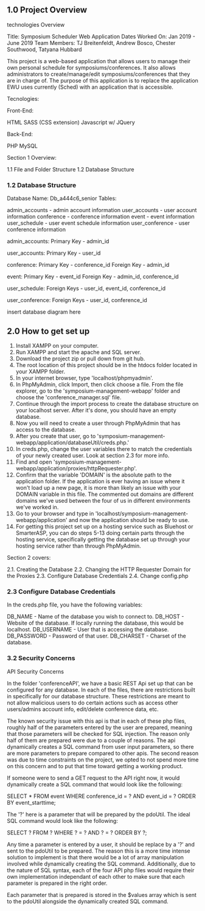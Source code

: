## 1.0 Project Overview
technologies
Overview

Title: Symposium Scheduler Web Application
Dates Worked On: Jan 2019 - June 2019
Team Members: TJ Breitenfeldt, Andrew Bosco, Chester Southwood, Tatyana Hubbard

This project is a web-based application that allows users to manage their own personal schedule for symposiums/conferences.
It also allows administrators to create/manage/edit symposiums/conferences that they are in charge of.
The purpose of this application is to replace the application EWU uses currently (Sched) with an application that is accessible.

Tecnologies:

Front-End:

HTML
SASS (CSS extension)
Javascript w/ JQuery

Back-End:

PHP
MySQL

Section 1 Overview:

1.1 File and Folder Structure
1.2 Database Structure

### 1.2 Database Structure

Database Name: Db_a444c6_senior
Tables:

admin_accounts - admin account information
user_accounts - user account information
conference - conference information
event - event information
user_schedule - user event schedule information
user_conference - user conference information

admin_accounts:
Primary Key - admin_id

user_accounts:
Primary Key - user_id

conference:
Primary Key - conference_id
Foreign Key - admin_id

event:
Primary Key - event_id
Foreign Key - admin_id, conference_id

user_schedule:
Foreign Keys - user_id, event_id, conference_id

user_conference:
Foreign Keys - user_id, conference_id


insert database diagram here


## 2.0 How to get set up

1. Install XAMPP on your computer.
2. Run XAMPP and start the apache and SQL server.
3. Download the project zip or pull down from git hub.
4. The root location of this project should be in the htdocs folder located in your XAMPP folder.
5. In your internet browser, type 'localhost/phpmyadmin'.
6. In PhpMyAdmin, click Import, then click choose a file. From the file explorer, go to the 'symposium-management-webapp' folder and choose the 'conference_manager.sql' file.
7. Continue through the import process to create the database structure on your localhost server. After it's done, you should have an empty database.
8. Now you will need to create a user through PhpMyAdmin that has access to the database.
9. After you create that user, go to 'symposium-management-webapp/application/databaseUtil/creds.php.'
10. In creds.php, change the user variables there to match the credentials of your newly created user. Look at section 2.3 for more info.
11. Find and open 'symposium-management-webapp/application/proxies/httpRequester.php'.
12. Confirm that the variable 'DOMAIN' is the absolute path to the application folder. If the application is ever having an issue where it won't load up a new page, it is more than likely an issue with your DOMAIN variable in this file. The commented out domains are different domains we've used between the four of us in different environments we've worked in.
13. Go to your browser and type in 'localhost/symposium-management-webapp/application' and now the application should be ready to use.
14. For getting this project set up on a hosting service such as Bluehost or SmarterASP, you can do steps 5-13 doing certain parts through the hosting service, specifically getting the database set up through your hosting service rather than through PhpMyAdmin.

Section 2 covers:

2.1. Creating the Database
2.2. Changing the HTTP Requester Domain for the Proxies
2.3. Configure Database Credentials
2.4. Change config.php 

### 2.3 Configure Database Credentials

In the creds.php file, you have the following variables:

DB_NAME - Name of the database you wish to connect to.
DB_HOST - Website of the database. If locally running the database, this would be localhost.
DB_USERNAME - User that is accessing the database.
DB_PASSWORD - Password of that user.
DB_CHARSET - Charset of the database.

### 3.2 Security Concerns

API Security Concerns

In the folder 'conferenceAPI', we have a basic REST Api set up that can be configured for any database. In each of the files, there are restrictions built in specifically for our database structure. These restrictions are meant to not allow malicious users to do certain actions such as access other users/admins account info, edit/delete conference data, etc.

The known security issue with this api is that in each of these php files, roughly half of the parameters entered by the user are prepared, meaning that those parameters will be checked for SQL injection. The reason only half of them are prepared were due to a couple of reasons. The api dynamically creates a SQL command from user input parameters, so there are more parameters to prepare compared to other apis. The second reason was due to time constraints on the project, we opted to not spend more time on this concern and to put that time toward getting a working product.

If someone were to send a GET request to the API right now, it would dynamically create a SQL command that would look like the following:

SELECT * FROM event WHERE conference_id = ? AND event_id = ? ORDER BY event_starttime;

The '?' here is a parameter that will be prepared by the pdoUtil. The ideal SQL command would look like the following:

SELECT ? FROM ? WHERE ? = ? AND ? = ? ORDER BY ?;

Any time a parameter is entered by a user, it should be replace by a '?' and sent to the pdoUtil to be prepared. The reason this is a more time intense solution to implement is that there would be a lot of array manipulation involved while dynamically creating the SQL command. Additionally, due to the nature of SQL syntax, each of the four API php files would require their own implementation independant of each other to make sure that each parameter is prepared in the right order.

Each parameter that is prepared is stored in the $values array which is sent to the pdoUtil alongside the dynamically created SQL command.